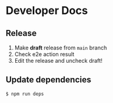 # Developer Docs

## Release

1. Make **draft** release from `main` branch
2. Check e2e action result
3. Edit the release and uncheck draft!

## Update dependencies

```
$ npm run deps
```
